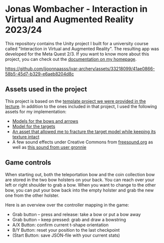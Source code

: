 # Jonas Wombacher - Interaction in Virtual and Augmented Reality 2023/24
This repository contains the Unity project I built for a university course called "Interaction in Virtual and Augmented Reality". The resulting app was developed for the Meta Quest 2/3. If you want to know more about this project, you can check out the [documentation on my homepage](https://www.jonaswombacher.de/ivar).

https://github.com/jjoonnaasss/ivar-archery/assets/33218099/41ae0866-58b5-45d7-b329-e6aeb8204d8c

## Assets used in the project
This project is based on the [template project we were provided in the lecture](https://github.com/wenjietseng/VR-locomotion-parkour). In addition to the ones included in that project, I used the following assets for my implementation:
- [Models for the bows and arrows](https://assetstore.unity.com/packages/3d/props/weapons/free-cartoon-weapon-pack-mobile-vr-23956)
- [Model for the targets](https://assetstore.unity.com/packages/essentials/tutorial-projects/polygon-prototype-low-poly-3d-art-by-synty-137126)
- [An asset that allowed me to fracture the target model while keeping its texture intact](https://github.com/dgreenheck/OpenFracture)
- A few sound effects under Creative Commons from [freesound.org](https://freesound.org/) as well as [this sound from user gronnie](https://freesound.org/people/gronnie/sounds/563175/)

## Game controls
When starting out, both the teleportation bow and the coin collection bow are stored in the two bow holsters on your back. You can reach over your left or right shoulder to grab a bow. When you want to change to the other bow, you can put your bow back into the empty holster and grab the new one from the other holster.

Here is an overview over the controller mapping in the game:
- Grab button – press and release: take a bow or put a bow away
- Grab button – keep pressed: grab and draw a bowstring
- A/X Button: confirm current t-shape orientation
- B/Y Button: reset your position to the last checkpoint
- (Start Button: save JSON-file with your current stats)

